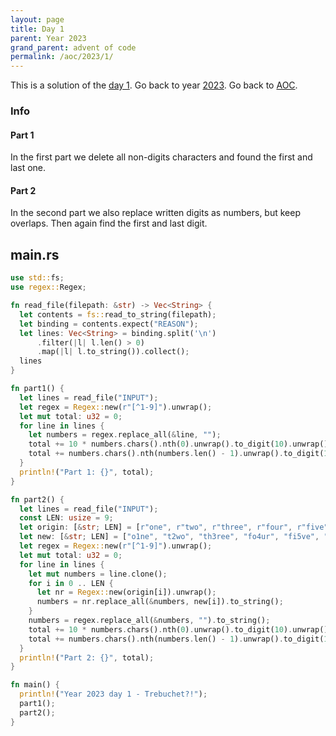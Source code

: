 ```yaml
---
layout: page
title: Day 1
parent: Year 2023
grand_parent: advent of code
permalink: /aoc/2023/1/
---
```


This is a solution of the [day 1](https://adventofcode.com/2023/day/1). Go back to year [2023](/aoc/2023). Go back to [AOC](/aoc/).

### Info

#### Part 1

In the first part we delete all non-digits characters and found the first and last one.

#### Part 2

In the second part we also replace written digits as numbers, but keep overlaps. Then again find the first and last digit.

## main.rs

```rs
use std::fs;
use regex::Regex;

fn read_file(filepath: &str) -> Vec<String> {
  let contents = fs::read_to_string(filepath);
  let binding = contents.expect("REASON");
  let lines: Vec<String> = binding.split('\n')
      .filter(|l| l.len() > 0)
      .map(|l| l.to_string()).collect();
  lines
}

fn part1() {
  let lines = read_file("INPUT");
  let regex = Regex::new(r"[^1-9]").unwrap();
  let mut total: u32 = 0;
  for line in lines {
    let numbers = regex.replace_all(&line, "");
    total += 10 * numbers.chars().nth(0).unwrap().to_digit(10).unwrap();
    total += numbers.chars().nth(numbers.len() - 1).unwrap().to_digit(10).unwrap();
  }
  println!("Part 1: {}", total);
}

fn part2() {
  let lines = read_file("INPUT");
  const LEN: usize = 9;
  let origin: [&str; LEN] = [r"one", r"two", r"three", r"four", r"five", r"six", r"seven", r"eight", r"nine"];
  let new: [&str; LEN] = ["o1ne", "t2wo", "th3ree", "fo4ur", "fi5ve", "s6ix", "se7ven", "ei8ght", "ni9ne"];
  let regex = Regex::new(r"[^1-9]").unwrap();
  let mut total: u32 = 0;
  for line in lines {
    let mut numbers = line.clone();
    for i in 0 .. LEN {
      let nr = Regex::new(origin[i]).unwrap();
      numbers = nr.replace_all(&numbers, new[i]).to_string();
    }
    numbers = regex.replace_all(&numbers, "").to_string();
    total += 10 * numbers.chars().nth(0).unwrap().to_digit(10).unwrap();
    total += numbers.chars().nth(numbers.len() - 1).unwrap().to_digit(10).unwrap();
  }
  println!("Part 2: {}", total);
}

fn main() {
  println!("Year 2023 day 1 - Trebuchet?!");
  part1();
  part2();
}
```

